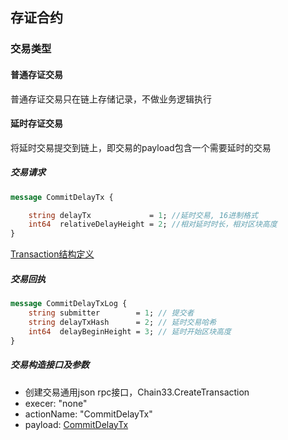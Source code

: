 ## 存证合约


### 交易类型

#### 普通存证交易
普通存证交易只在链上存储记录，不做业务逻辑执行

#### 延时存证交易
将延时交易提交到链上，即交易的payload包含一个需要延时的交易


##### 交易请求

```proto
message CommitDelayTx {

    string delayTx             = 1; //延时交易, 16进制格式
    int64  relativeDelayHeight = 2; //相对延时时长，相对区块高度
}
```

[Transaction结构定义](../../../types/proto/transaction.proto#L88)


##### 交易回执

```proto
message CommitDelayTxLog {
    string submitter        = 1; // 提交者
    string delayTxHash      = 2; // 延时交易哈希
    int64  delayBeginHeight = 3; // 延时开始区块高度
}
```


##### 交易构造接口及参数

- 创建交易通用json rpc接口，Chain33.CreateTransaction
- execer: "none"
- actionName: "CommitDelayTx"
- payload: [CommitDelayTx](README.md#交易请求)

